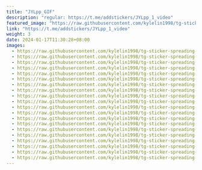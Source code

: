 ```yaml
---
title: "JYLpp_GIF"
description: "regular: https://t.me/addstickers/JYLpp_1_video"
featured_image: "https://raw.githubusercontent.com/kylelin1998/tg-sticker-spreading-worldwide-images/main/img/4bd6b83b-2baa-4916-9232-963c0567c5f5.jpg"
link: "https://t.me/addstickers/JYLpp_1_video"
weight: 3
date: 2024-01-17T11:30:28+08:00
images:
  - https://raw.githubusercontent.com/kylelin1998/tg-sticker-spreading-worldwide-images/main/img/4bd6b83b-2baa-4916-9232-963c0567c5f5.jpg
  - https://raw.githubusercontent.com/kylelin1998/tg-sticker-spreading-worldwide-images/main/img/8bd23579-957d-4f23-bc41-60f69d928a1c.jpg
  - https://raw.githubusercontent.com/kylelin1998/tg-sticker-spreading-worldwide-images/main/img/8aff1536-6351-43cb-9d33-f5be7f5580b8.jpg
  - https://raw.githubusercontent.com/kylelin1998/tg-sticker-spreading-worldwide-images/main/img/8193f35d-cfe4-4fb2-90f0-05a6fb64293f.jpg
  - https://raw.githubusercontent.com/kylelin1998/tg-sticker-spreading-worldwide-images/main/img/0908649d-fe4d-4bbb-b93f-2cc0665b75de.jpg
  - https://raw.githubusercontent.com/kylelin1998/tg-sticker-spreading-worldwide-images/main/img/f8cd9f6e-b003-47d6-b832-29e10b13ae57.jpg
  - https://raw.githubusercontent.com/kylelin1998/tg-sticker-spreading-worldwide-images/main/img/8e3feb4f-9d78-4ef5-925f-31a92728246e.jpg
  - https://raw.githubusercontent.com/kylelin1998/tg-sticker-spreading-worldwide-images/main/img/ef849c20-cb89-479e-a94d-8c43fa5158ad.jpg
  - https://raw.githubusercontent.com/kylelin1998/tg-sticker-spreading-worldwide-images/main/img/7804818b-2bd7-43a8-96bb-7671b0878110.jpg
  - https://raw.githubusercontent.com/kylelin1998/tg-sticker-spreading-worldwide-images/main/img/5cc6a9b1-da4e-47a0-bd00-7de774614215.jpg
  - https://raw.githubusercontent.com/kylelin1998/tg-sticker-spreading-worldwide-images/main/img/ae538dfb-5df1-41c0-b131-b586633b2131.jpg
  - https://raw.githubusercontent.com/kylelin1998/tg-sticker-spreading-worldwide-images/main/img/fbfe494d-2d88-474b-9170-ff214c7dd847.jpg
  - https://raw.githubusercontent.com/kylelin1998/tg-sticker-spreading-worldwide-images/main/img/80f73019-e784-4259-a1e6-6fdcdcd9293a.jpg
  - https://raw.githubusercontent.com/kylelin1998/tg-sticker-spreading-worldwide-images/main/img/d82934c4-4754-406e-acfb-bfdde414cba5.jpg
  - https://raw.githubusercontent.com/kylelin1998/tg-sticker-spreading-worldwide-images/main/img/3afc0a39-2934-4c0a-8918-95074745edb5.jpg
  - https://raw.githubusercontent.com/kylelin1998/tg-sticker-spreading-worldwide-images/main/img/4c56dc15-e623-47a6-bbad-4950a350e4c8.jpg
  - https://raw.githubusercontent.com/kylelin1998/tg-sticker-spreading-worldwide-images/main/img/13e4ab3a-7b94-414b-8e17-1f679243a148.jpg
  - https://raw.githubusercontent.com/kylelin1998/tg-sticker-spreading-worldwide-images/main/img/ded9341d-de31-4cab-8ef1-b87e00c1301c.jpg
  - https://raw.githubusercontent.com/kylelin1998/tg-sticker-spreading-worldwide-images/main/img/250d7a8b-5fb6-477c-a67d-cc399c6c4caa.jpg
  - https://raw.githubusercontent.com/kylelin1998/tg-sticker-spreading-worldwide-images/main/img/e5cf4570-4738-4624-992f-e7953c742148.jpg
---
```

